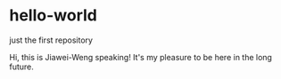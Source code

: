 # hello-world
just the first repository

Hi, this is Jiawei-Weng speaking!
It's my pleasure to be here in the long future.

